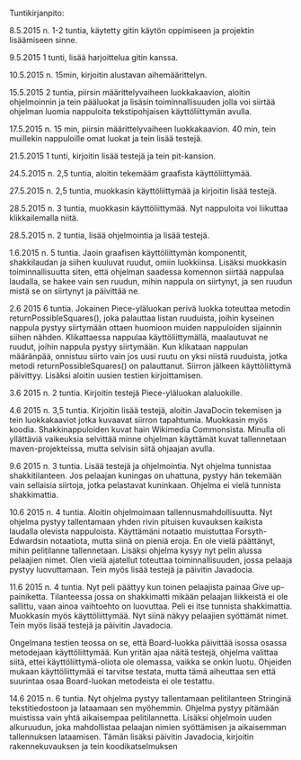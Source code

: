 Tuntikirjanpito:

8.5.2015
n. 1-2 tuntia, käytetty gitin käytön oppimiseen ja projektin lisäämiseen sinne.

9.5.2015
1 tunti, lisää harjoittelua gitin kanssa.

10.5.2015
n. 15min, kirjoitin alustavan aihemäärittelyn.

15.5.2015
2 tuntia, piirsin määrittelyvaiheen luokkakaavion, aloitin ohjelmoinnin ja tein pääluokat ja lisäsin toiminnallisuuden jolla voi siirtää ohjelman luomia nappuloita tekstipohjaisen käyttöliittymän avulla.

17.5.2015
n. 15 min, piirsin määrittelyvaiheen luokkakaavion.
40 min, tein muillekin nappuloille omat luokat ja tein lisää testejä.

21.5.2015
1 tunti, kirjoitin lisää testejä ja tein pit-kansion.

24.5.2015
n. 2,5 tuntia, aloitin tekemääm graafista käyttöliittymää.

27.5.2015
n. 2,5 tuntia, muokkasin käyttöliittymää ja kirjoitin lisää testejä.

28.5.2015
n. 3 tuntia, muokkasin käyttöliittymää. Nyt nappuloita voi liikuttaa klikkailemalla niitä.

28.5.2015
n. 2 tuntia, lisää ohjelmointia ja lisää testejä.

1.6.2015
n. 5 tuntia. Jaoin graafisen käyttöliittymän komponentit, shakkilaudan ja siihen kuuluvat ruudut, omiin luokkiinsa. Lisäksi muokkasin toiminnallisuutta siten, että ohjelman saadessa komennon siirtää nappulaa laudalla, se hakee vain sen ruudun, mihin nappula on siirtynyt, ja sen ruudun mistä se on siirtynyt ja päivittää ne.

2.6 2015
6 tuntia. Jokainen Piece-yläluokan perivä luokka toteuttaa metodin returnPossibleSquares(), joka palauttaa listan ruuduista, joihin kyseinen nappula pystyy siirtymään ottaen huomioon muiden nappuloiden sijainnin siihen nähden. Klikattaessa nappulaa käyttöliittymällä, maalautuvat ne ruudut, joihin nappula pystyy siirtymään. Kun klikataan nappulan määränpää, onnistuu siirto vain jos uusi ruutu on yksi niistä ruuduista, jotka metodi returnPossibleSquares() on palauttanut. Siirron jälkeen käyttöliittymä päivittyy. Lisäksi aloitin uusien testien kirjoittamisen.

3.6 2015
n. 2 tuntia. Kirjoitin testejä Piece-yläluokan alaluokille.

4.6 2015
n. 3,5 tuntia. Kirjoitin lisää testejä, aloitin JavaDocin tekemisen ja tein luokkakaaviot jotka kuvaavat siirron tapahtumia. Muokkasin myös koodia. Shakkinappuloiden kuvat hain Wikimedia Commonsista. Minulla oli yllättäviä vaikeuksia selvittää minne ohjelman käyttämät kuvat tallennetaan maven-projekteissa, mutta selvisin siitä ohjaajan avulla.

9.6 2015
n. 3 tuntia. Lisää testejä ja ohjelmointia. Nyt ohjelma tunnistaa shakkitilanteen. Jos pelaajan kuningas on uhattuna, pystyy hän tekemään vain sellaisia siirtoja, jotka pelastavat kuninkaan. Ohjelma ei vielä tunnista shakkimattia.

10.6 2015
n. 4 tuntia. Aloitin ohjelmoimaan tallennusmahdollisuutta. Nyt ohjelma pystyy tallentamaan yhden rivin pituisen kuvauksen kaikista laudalla olevista nappuloista. Käyttämäni notaatio muistuttaa Forsyth-Edwardsin notaatiota, mutta siinä on pieniä eroja. En ole vielä päättänyt, mihin pelitilanne tallennetaan. Lisäksi ohjelma kysyy nyt pelin alussa pelaajien nimet. Olen vielä ajatellut toteuttaa toiminnallisuuden, jossa pelaaja pystyy luovuttamaan. Tein myös lisää testejä ja päivitin Javadocia.

11.6 2015
n. 4 tuntia. Nyt peli päättyy kun toinen pelaajista painaa Give up-painiketta. Tilanteessa jossa on shakkimatti mikään pelaajan liikkeistä ei ole sallittu, vaan ainoa vaihtoehto on luovuttaa. Peli ei itse tunnista shakkimattia. Muokkasin myös käyttöliittymää. Nyt siinä näkyy pelaajien syöttämät nimet. Tein myös lisää testejä ja päivitin Javadocia.

Ongelmana testien teossa on se, että Board-luokka päivittää isossa osassa metodejaan käyttöliittymää. Kun yritän ajaa näitä testejä, ohjelma valittaa siitä, ettei käyttöliittymä-oliota ole olemassa, vaikka se onkin luotu. Ohjeiden mukaan käyttöliittymää ei tarvitse testata, mutta tämä aiheuttaa sen että suurintaa osaa Board-luokan metodeista ei ole testattu.

14.6 2015
n. 6 tuntia. Nyt ohjelma pystyy tallentamaan pelitilanteen Stringinä tekstitiedostoon ja lataamaan sen myöhemmin. Ohjelma pystyy pitämään muistissa vain yhtä aikaisempaa pelitilannetta. Lisäksi ohjelmoin uuden alkuruudun, joka mahdollistaa pelaajan nimien syöttämisen ja aikaisemman tallennuksen lataamisen. Tämän lisäksi päivitin Javadocia, kirjoitin rakennekuvauksen ja tein koodikatselmuksen
